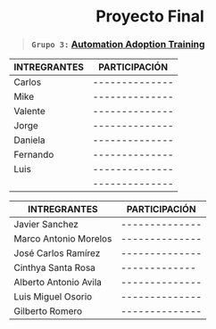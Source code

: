 <h1 align="center"> Proyecto Final </h1>

> ### `Grupo 3:` [**Automation Adoption Training**](https://classroom.google.com/c/NDc3NDE2Njk4MjM2/a/NDgxMTUxNDQ0MzUz/details)



|INTREGRANTES  | PARTICIPACIÓN  | 
|------------- | -------------- |
|Carlos        | -------------- |
|Mike          | -------------- |
|Valente       | -------------- |
|Jorge         | -------------- |
|Daniela       | -------------- |
|Fernando      | -------------- |
|Luis          | -------------- |
|              | -------------- |

|INTREGRANTES         | PARTICIPACIÓN  | 
|---------------------|----------------| 
|Javier Sanchez       | -------------- |
|Marco Antonio Morelos| -------------- |
|José Carlos Ramírez  | -------------- |
|Cinthya Santa Rosa   |  ------------- |
|Alberto Antonio Avila| -------------- |
|Luis Miguel Osorio   | -------------- |
|Gilberto Romero      | -------------- |